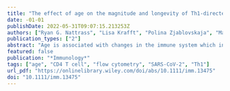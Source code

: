 ```yaml
---
title: "The effect of age on the magnitude and longevity of Th1-directed CD4 T-cell responses to SARS-CoV-2"
date: -01-01
publishDate: 2022-05-31T09:07:15.213253Z
authors: ["Ryan G. Nattrass", "Lisa Krafft", "Polina Zjablovskaja", "Marc Schuster", "Bahram Kasmapour", "Cem Sarisoy", "Jessica Minich", "Elena Bach", "Hendrik Streeck"]
publication_types: ["2"]
abstract: "Age is associated with changes in the immune system which increase the risk for severe COVID-19. Here, we investigate SARS-CoV-2-reactive CD4 T cells from individuals recovered from SARS-CoV-2 infection with mild COVID-19 symptoms after 3, 6 and 9 months using incubation with SARS-CoV-2 S1, S2 and N-peptide pools, followed by flow cytometry for a Th1-activation profile or proliferation analyses. We found that SARS-CoV-2-reactive CD4 T cells are decreasing on average after 9 months but highly polyfunctional CD4 T cells can peak after 6-month recovery. We show that individuals older than 60 years of age have significantly more SARS-CoV-2-reactive T cells in their blood after 3 months of recovery compared to younger individuals and that the percentage of SARS-CoV-2-reactive Th1-directed CD4 T cells in the blood of mild-COVID-19-recovered individuals correlates with age. Finally, we show that individuals over the age of 40 have significantly increased the amounts of highly polyfunctional SARS-CoV-2-S-peptide-reactive CD4 T cells, compared to SARS-CoV-2 naïve individuals, than those under the age of 40. These findings suggest that in individuals recovered from mild COVID-19, increased age is associated with significantly more highly polyfunctional SARS-CoV-2-reactive CD4 T cells with a Th1-profile and that these responses persist over time."
featured: false
publication: "*Immunology*"
tags: ["age", "CD4 T cell", "flow cytometry", "SARS-CoV-2", "Th1"]
url_pdf: "https://onlinelibrary.wiley.com/doi/abs/10.1111/imm.13475"
doi: "10.1111/imm.13475"
---
```


